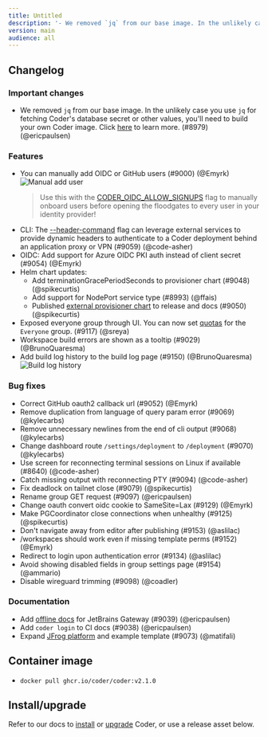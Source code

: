 ```yaml
---
title: Untitled
description: '- We removed `jq` from our base image. In the unlikely case you use `jq` for'
version: main
audience: all
---
```

## Changelog

### Important changes

- We removed `jq` from our base image. In the unlikely case you use `jq` for
  fetching Coder's database secret or other values, you'll need to build your
  own Coder image. Click
  [here](https://gist.github.com/bpmct/05cfb671d1d468ae3be46e93173a02ea) to
  learn more. (#8979) (@ericpaulsen)

### Features

- You can manually add OIDC or GitHub users (#9000) (@Emyrk)
  ![Manual add user](https://user-images.githubusercontent.com/22407953/261455971-adf2707c-93a7-49c6-be5d-2ec177e224b9.png)
  > Use this with the
  > [CODER_OIDC_ALLOW_SIGNUPS](https://coder.com/docs/cli/server#--oidc-allow-signups)
  > flag to manually onboard users before opening the floodgates to every user
  > in your identity provider!
- CLI: The
  [--header-command](https://coder.com/docs/cli#--header-command) flag
  can leverage external services to provide dynamic headers to authenticate to a
  Coder deployment behind an application proxy or VPN (#9059) (@code-asher)
- OIDC: Add support for Azure OIDC PKI auth instead of client secret (#9054)
  (@Emyrk)
- Helm chart updates:
  - Add terminationGracePeriodSeconds to provisioner chart (#9048)
    (@spikecurtis)
  - Add support for NodePort service type (#8993) (@ffais)
  - Published
    [external provisioner chart](https://coder.com/docs/admin/provisioners#example-running-an-external-provisioner-with-helm)
    to release and docs (#9050) (@spikecurtis)
- Exposed everyone group through UI. You can now set
  [quotas](https://coder.com/docs/admin/quotas) for the `Everyone`
  group. (#9117) (@sreya)
- Workspace build errors are shown as a tooltip (#9029) (@BrunoQuaresma)
- Add build log history to the build log page (#9150) (@BrunoQuaresma)
  ![Build log history](https://user-images.githubusercontent.com/22407953/261457020-3fbbb274-1e32-4116-affb-4a5ac271110b.png)

### Bug fixes

- Correct GitHub oauth2 callback url (#9052) (@Emyrk)
- Remove duplication from language of query param error (#9069) (@kylecarbs)
- Remove unnecessary newlines from the end of cli output (#9068) (@kylecarbs)
- Change dashboard route `/settings/deployment` to `/deployment` (#9070)
  (@kylecarbs)
- Use screen for reconnecting terminal sessions on Linux if available (#8640)
  (@code-asher)
- Catch missing output with reconnecting PTY (#9094) (@code-asher)
- Fix deadlock on tailnet close (#9079) (@spikecurtis)
- Rename group GET request (#9097) (@ericpaulsen)
- Change oauth convert oidc cookie to SameSite=Lax (#9129) (@Emyrk)
- Make PGCoordinator close connections when unhealthy (#9125) (@spikecurtis)
- Don't navigate away from editor after publishing (#9153) (@aslilac)
- /workspaces should work even if missing template perms (#9152) (@Emyrk)
- Redirect to login upon authentication error (#9134) (@aslilac)
- Avoid showing disabled fields in group settings page (#9154) (@ammario)
- Disable wireguard trimming (#9098) (@coadler)

### Documentation

- Add
  [offline docs](https://www.jetbrains.com/help/idea/fully-offline-mode.html)
  for JetBrains Gateway (#9039) (@ericpaulsen)
- Add `coder login` to CI docs (#9038) (@ericpaulsen)
- Expand [JFrog platform](https://coder.com/docs/v2/v2.1.0/platforms/jfrog) and
  example template (#9073) (@matifali)

## Container image

- `docker pull ghcr.io/coder/coder:v2.1.0`

## Install/upgrade

Refer to our docs to [install](https://coder.com/docs/install) or
[upgrade](https://coder.com/docs/admin/upgrade) Coder, or use a
release asset below.
